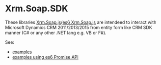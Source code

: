 # Xrm.Soap.SDK
These libraries [Xrm.Soap.js](https://github.com/abelevtsov/XrmSoapSDK/blob/master/src/Xrm.Soap.Sdk/Scripts/Xrm.Soap.js)/[es6 Xrm.Soap.js](https://github.com/abelevtsov/XrmSoapSDK/blob/master/src/Xrm.Soap.Sdk/Scripts/es6/Xrm.Soap.js) are intendeed to interact with Microsoft Dynamics CRM 2011/2013/2015 from entity form like CRM SDK manner (C# or any other .NET lang e.g. VB or F#).

See:
 - [examples](https://github.com/abelevtsov/XrmSoapSDK/blob/master/src/Xrm.Soap.Sdk/Scripts/examples.js)
 - [examples using es6 Promise API](https://github.com/abelevtsov/XrmSoapSDK/blob/master/src/Xrm.Soap.Sdk/Scripts/es6/examples.js)
